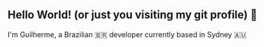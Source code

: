 ## Hello World! (or just you visiting my git profile) 🤨

I'm Guilherme, a Brazilian 🇧🇷 developer currently based in Sydney 🇦🇺
